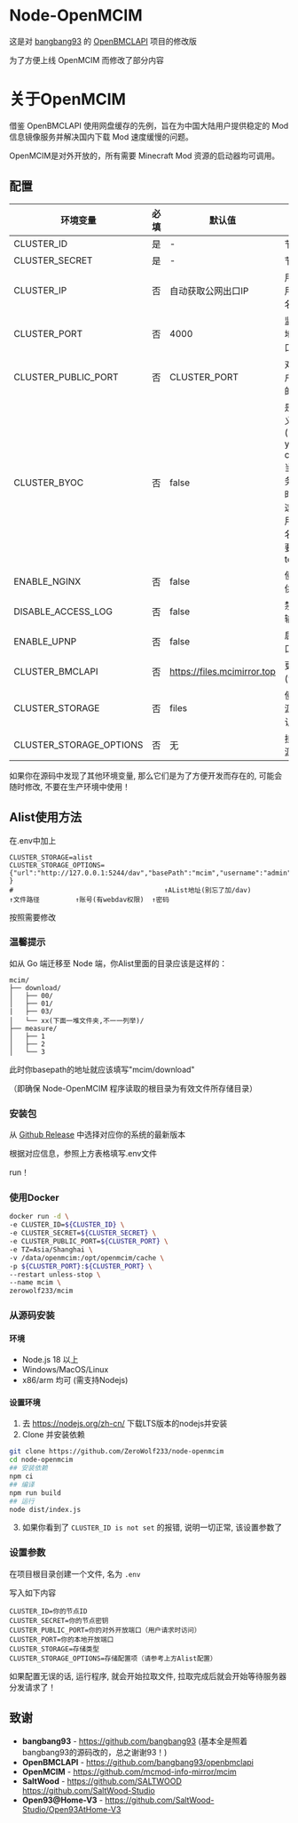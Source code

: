 # Node-OpenMCIM

这是对 [bangbang93](https://github.com/bangbang93) 的 [OpenBMCLAPI](https://github.com/bangbang93/openbmclapi) 项目的修改版

为了方便上线 OpenMCIM 而修改了部分内容

# 关于OpenMCIM
借鉴 OpenBMCLAPI 使用网盘缓存的先例，旨在为中国大陆用户提供稳定的 Mod 信息镜像服务并解决国内下载 Mod 速度缓慢的问题。

OpenMCIM是对外开放的，所有需要 Minecraft Mod 资源的启动器均可调用。

## 配置

| 环境变量             |必填 | 默认值        | 说明                                                                                                     |
|---------------------|-----|--------------|--------------------------------------------------------------------------------------------------------|
| CLUSTER_ID          | 是  | -            | 节点 ID                                                                                                  |
| CLUSTER_SECRET      | 是  | -            | 节点密钥                                                                                                   |
| CLUSTER_IP          | 否  | 自动获取公网出口IP   | 用户访问时使用的 IP 或域名                                                                                        |
| CLUSTER_PORT        | 否  | 4000         | 监听端口（本地开放的端口）                                                                                                   |
| CLUSTER_PUBLIC_PORT | 否  | CLUSTER_PORT | 对外端口（用户请求时访问的端口）                                                                                                   |
| CLUSTER_BYOC        | 否  | false        | 是否使用自定义域名, (BYOC=Bring you own certificate),当使用国内服务器需要备案时, 需要启用这个参数来使用你自己的域名, 并且你需要自己提供ssl termination |
| ENABLE_NGINX        | 否  | false        | 使用 nginx 提供文件服务                                                                                        |
| DISABLE_ACCESS_LOG  | 否  | false        | 禁用访问日志输出                                                                                               |
| ENABLE_UPNP         | 否  | false        | 启用 UPNP 端口映射                                                                                           |
| CLUSTER_BMCLAPI     | 否  | https://files.mcimirror.top        | 更改上线地址(测试变量)            |
| CLUSTER_STORAGE     | 否  | files        | 使用其他存储源的类型(默认为本地)            |
| CLUSTER_STORAGE_OPTIONS | 否  | 无        | 挂载其他存储源的配置项            |

如果你在源码中发现了其他环境变量, 那么它们是为了方便开发而存在的, 可能会随时修改, 不要在生产环境中使用！

## Alist使用方法
在.env中加上
```env
CLUSTER_STORAGE=alist
CLUSTER_STORAGE_OPTIONS={"url":"http://127.0.0.1:5244/dav","basePath":"mcim","username":"admin","password":"admin" }
#                                      ↑AList地址(别忘了加/dav)          ↑文件路径         ↑账号(有webdav权限)  ↑密码
```
按照需要修改

### 温馨提示

如从 Go 端迁移至 Node 端，你Alist里面的目录应该是这样的：

```file_tree
mcim/
├── download/
│   ├── 00/
│   ├── 01/
|   ├── 03/
│   └── xx(下面一堆文件夹,不一一列举)/
├── measure/
│   ├── 1
│   ├── 2
│   └── 3
```
此时你basepath的地址就应该填写"mcim/download"

（即确保 Node-OpenMCIM 程序读取的根目录为有效文件所存储目录）


### 安装包

从 [Github Release](https://github.com/ZeroWolf233/node-openmcim/releases) 中选择对应你的系统的最新版本

根据对应信息，参照上方表格填写.env文件

run！

### 使用Docker

```bash
docker run -d \
-e CLUSTER_ID=${CLUSTER_ID} \
-e CLUSTER_SECRET=${CLUSTER_SECRET} \
-e CLUSTER_PUBLIC_PORT=${CLUSTER_PORT} \
-e TZ=Asia/Shanghai \
-v /data/openmcim:/opt/openmcim/cache \
-p ${CLUSTER_PORT}:${CLUSTER_PORT} \
--restart unless-stop \
--name mcim \
zerowolf233/mcim
```

### 从源码安装

#### 环境

- Node.js 18 以上
- Windows/MacOS/Linux
- x86/arm 均可 (需支持Nodejs)

#### 设置环境

1. 去 <https://nodejs.org/zh-cn/> 下载LTS版本的nodejs并安装
2. Clone 并安装依赖

```bash
git clone https://github.com/ZeroWolf233/node-openmcim
cd node-openmcim 
## 安装依赖
npm ci
## 编译
npm run build
## 运行
node dist/index.js
```

3. 如果你看到了 `CLUSTER_ID is not set` 的报错, 说明一切正常, 该设置参数了

### 设置参数

在项目根目录创建一个文件, 名为 `.env`

写入如下内容

```env
CLUSTER_ID=你的节点ID
CLUSTER_SECRET=你的节点密钥
CLUSTER_PUBLIC_PORT=你的对外开放端口（用户请求时访问）
CLUSTER_PORT=你的本地开放端口
CLUSTER_STORAGE=存储类型
CLUSTER_STORAGE_OPTIONS=存储配置项（请参考上方Alist配置）
```

如果配置无误的话, 运行程序, 就会开始拉取文件, 拉取完成后就会开始等待服务器分发请求了！



## 致谢

- **bangbang93** - https://github.com/bangbang93 (基本全是照着bangbang93的源码改的，总之谢谢93！)
- **OpenBMCLAPI** - https://github.com/bangbang93/openbmclapi
- **OpenMCIM** - https://github.com/mcmod-info-mirror/mcim
- **SaltWood** - https://github.com/SALTWOOD https://github.com/SaltWood-Studio
- **Open93@Home-V3** - https://github.com/SaltWood-Studio/Open93AtHome-V3
